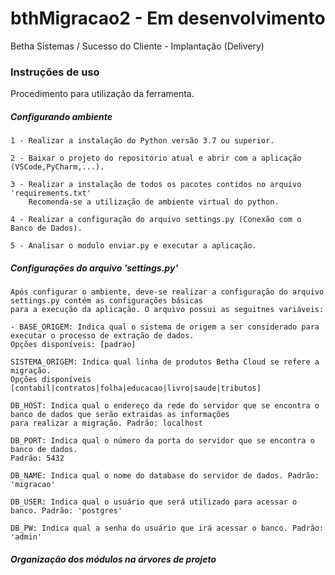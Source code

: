 # bthMigracao2 - Em desenvolvimento

Betha Sistemas / Sucesso do Cliente - Implantação (Delivery)

### Instruções de uso

Procedimento para utilização da ferramenta.

##### Configurando ambiente

```
1 - Realizar a instalação do Python versão 3.7 ou superior.    

2 - Baixar o projeto do repositório atual e abrir com a aplicação (VSCode,PyCharm,...).

3 - Realizar a instalação de todos os pacotes contidos no arquivo 'requirements.txt'
    Recomenda-se a utilização de ambiente virtual do python.

4 - Realizar a configuração do arquivo settings.py (Conexão com o Banco de Dados).

5 - Analisar o modulo enviar.py e executar a aplicação.
```

##### Configurações do arquivo 'settings.py'

```
Após configurar o ambiente, deve-se realizar a configuração do arquivo settings.py contém as configurações básicas 
para a execução da aplicação. O arquivo possui as seguitnes variáveis:

- BASE_ORIGEM: Indica qual o sistema de origem a ser considerado para executar o processo de extração de dados.
Opções disponíveis: [padrao]

SISTEMA_ORIGEM: Indica qual linha de produtos Betha Cloud se refere a migração.
Opções disponíveis [contabil|contratos|folha|educacao|livro|saude|tributos]

DB_HOST: Indica qual o endereço da rede do servidor que se encontra o banco de dados que serão extraidas as informações
para realizar a migração. Padrão: localhost

DB_PORT: Indica qual o número da porta do servidor que se encontra o banco de dados.
Padrão: 5432

DB_NAME: Indica qual o nome do database do servidor de dados. Padrão: 'migracao'

DB_USER: Indica qual o usuário que será utilizado para acessar o banco. Padrão: 'postgres'

DB_PW: Indica qual a senha do usuário que irá acessar o banco. Padrão: 'admin'
```

##### Organização dos módulos na árvores de projeto

```

    
```